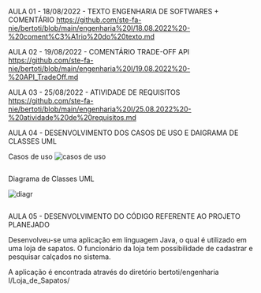 AULA 01 - 18/08/2022 - TEXTO ENGENHARIA DE SOFTWARES + COMENTÁRIO
https://github.com/ste-fa-nie/bertoti/blob/main/engenharia%20I/18.08.2022%20-%20coment%C3%A1rio%20do%20texto.md

AULA 02 - 19/08/2022 - COMENTÁRIO TRADE-OFF API
https://github.com/ste-fa-nie/bertoti/blob/main/engenharia%20I/19.08.2022%20-%20API_TradeOff.md

AULA 03 - 25/08/2022 - ATIVIDADE DE REQUISITOS
https://github.com/ste-fa-nie/bertoti/blob/main/engenharia%20I/25.08.2022%20-%20atividade%20de%20requisitos.md

AULA 04 - DESENVOLVIMENTO DOS CASOS DE USO E DAIGRAMA DE CLASSES UML

Casos de uso
![casos de uso](https://user-images.githubusercontent.com/102293897/192851656-8f6e9338-ef83-442a-a6ce-574f6cf47def.png)

<p align = center>
  <img width = "325" src"https://user-images.githubusercontent.com/102293897/192851656-8f6e9338-ef83-442a-a6ce-574f6cf47def.png"
</p>

Diagrama de Classes UML

![diagr](https://user-images.githubusercontent.com/102293897/203963565-4a7568cd-a12b-4e2e-b91f-0cb6b87434bc.png)

<p align = center>
  <img width = "325" src"https://user-images.githubusercontent.com/102293897/203963565-4a7568cd-a12b-4e2e-b91f-0cb6b87434bc.png"
</p>

AULA 05 - DESENVOLVIMENTO DO CÓDIGO REFERENTE AO PROJETO PLANEJADO

Desenvolveu-se uma aplicação em linguagem Java, o qual é utilizado em uma loja de sapatos. O funcionário da loja tem possibilidade de cadastrar e pesquisar calçados no sistema.

A aplicação é encontrada através do diretório bertoti/engenharia I/Loja_de_Sapatos/
